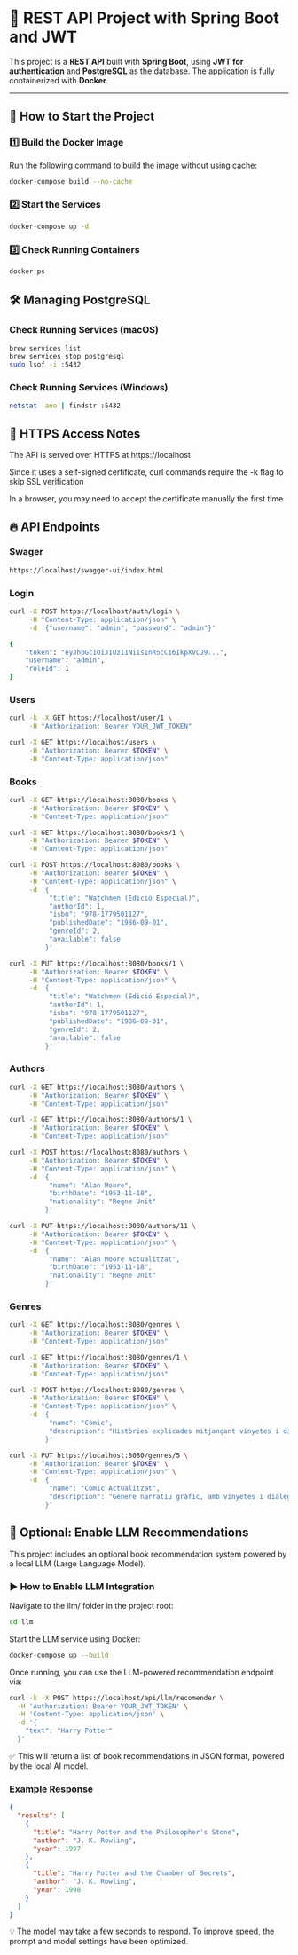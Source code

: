 # 📌 REST API Project with Spring Boot and JWT

This project is a **REST API** built with **Spring Boot**, using **JWT for authentication** and **PostgreSQL** as the database. The application is fully containerized with **Docker**.

---

## 🚀 **How to Start the Project**
### **1️⃣ Build the Docker Image**
Run the following command to build the image without using cache:
```sh
docker-compose build --no-cache
```

### **2️⃣ Start the Services**
```sh
docker-compose up -d
```

### **3️⃣ Check Running Containers**
```sh
docker ps
```

## 🛠 Managing PostgreSQL
### Check Running Services (macOS)
```sh
brew services list
brew services stop postgresql
sudo lsof -i :5432
```

### Check Running Services (Windows)
```sh
netstat -ano | findstr :5432
```

## 🔐 HTTPS Access Notes
The API is served over HTTPS at https://localhost

Since it uses a self-signed certificate, curl commands require the -k flag to skip SSL verification

In a browser, you may need to accept the certificate manually the first time

## 🔥 API Endpoints

### Swager
```sh
https://localhost/swagger-ui/index.html
```

### Login
```sh
curl -X POST https://localhost/auth/login \
     -H "Content-Type: application/json" \
     -d '{"username": "admin", "password": "admin"}'
```

```sh
{
    "token": "eyJhbGciOiJIUzI1NiIsInR5cCI6IkpXVCJ9...",
    "username": "admin",
    "roleId": 1
}
```


### Users
```sh
curl -k -X GET https://localhost/user/1 \
     -H "Authorization: Bearer YOUR_JWT_TOKEN"
```

```sh
curl -X GET https://localhost/users \
     -H "Authorization: Bearer $TOKEN" \
     -H "Content-Type: application/json"
```


### Books
```sh
curl -X GET https://localhost:8080/books \
     -H "Authorization: Bearer $TOKEN" \
     -H "Content-Type: application/json"
```

```sh
curl -X GET https://localhost:8080/books/1 \
     -H "Authorization: Bearer $TOKEN" \
     -H "Content-Type: application/json"
```

```sh
curl -X POST https://localhost:8080/books \
     -H "Authorization: Bearer $TOKEN" \
     -H "Content-Type: application/json" \
     -d '{
          "title": "Watchmen (Edició Especial)",
          "authorId": 1,
          "isbn": "978-1779501127",
          "publishedDate": "1986-09-01",
          "genreId": 2,
          "available": false
         }'
```

```sh
curl -X PUT https://localhost:8080/books/1 \
     -H "Authorization: Bearer $TOKEN" \
     -H "Content-Type: application/json" \
     -d '{
          "title": "Watchmen (Edició Especial)",
          "authorId": 1,
          "isbn": "978-1779501127",
          "publishedDate": "1986-09-01",
          "genreId": 2,
          "available": false
         }'
```


### Authors
```sh
curl -X GET https://localhost:8080/authors \
     -H "Authorization: Bearer $TOKEN" \
     -H "Content-Type: application/json"
```

```sh
curl -X GET https://localhost:8080/authors/1 \
     -H "Authorization: Bearer $TOKEN" \
     -H "Content-Type: application/json"
```

```sh
curl -X POST https://localhost:8080/authors \
     -H "Authorization: Bearer $TOKEN" \
     -H "Content-Type: application/json" \
     -d '{
          "name": "Alan Moore",
          "birthDate": "1953-11-18",
          "nationality": "Regne Unit"
         }'
```

```sh
curl -X PUT https://localhost:8080/authors/11 \
     -H "Authorization: Bearer $TOKEN" \
     -H "Content-Type: application/json" \
     -d '{
          "name": "Alan Moore Actualitzat",
          "birthDate": "1953-11-18",
          "nationality": "Regne Unit"
         }'
```

### Genres
```sh
curl -X GET https://localhost:8080/genres \
     -H "Authorization: Bearer $TOKEN" \
     -H "Content-Type: application/json"
```

```sh
curl -X GET https://localhost:8080/genres/1 \
     -H "Authorization: Bearer $TOKEN" \
     -H "Content-Type: application/json"
```

```sh
curl -X POST https://localhost:8080/genres \
     -H "Authorization: Bearer $TOKEN" \
     -H "Content-Type: application/json" \
     -d '{
          "name": "Còmic",
          "description": "Històries explicades mitjançant vinyetes i diàlegs curts."
         }'
```

```sh
curl -X PUT https://localhost:8080/genres/5 \
     -H "Authorization: Bearer $TOKEN" \
     -H "Content-Type: application/json" \
     -d '{
          "name": "Còmic Actualitzat",
          "description": "Gènere narratiu gràfic, amb vinyetes i diàlegs curts."
         }'
```

## 🧠 Optional: Enable LLM Recommendations
This project includes an optional book recommendation system powered by a local LLM (Large Language Model).

### ▶️ How to Enable LLM Integration
Navigate to the llm/ folder in the project root:
```sh
cd llm
```

Start the LLM service using Docker:
```sh
docker-compose up --build
```

Once running, you can use the LLM-powered recommendation endpoint via:

```sh
curl -k -X POST https://localhost/api/llm/recomender \
  -H 'Authorization: Bearer YOUR_JWT_TOKEN' \
  -H 'Content-Type: application/json' \
  -d '{
    "text": "Harry Potter"
  }'
```

✅ This will return a list of book recommendations in JSON format, powered by the local AI model.

### Example Response
```json
{
  "results": [
    {
      "title": "Harry Potter and the Philosopher's Stone",
      "author": "J. K. Rowling",
      "year": 1997
    },
    {
      "title": "Harry Potter and the Chamber of Secrets",
      "author": "J. K. Rowling",
      "year": 1998
    }
  ]
}
```
💡 The model may take a few seconds to respond. To improve speed, the prompt and model settings have been optimized.
